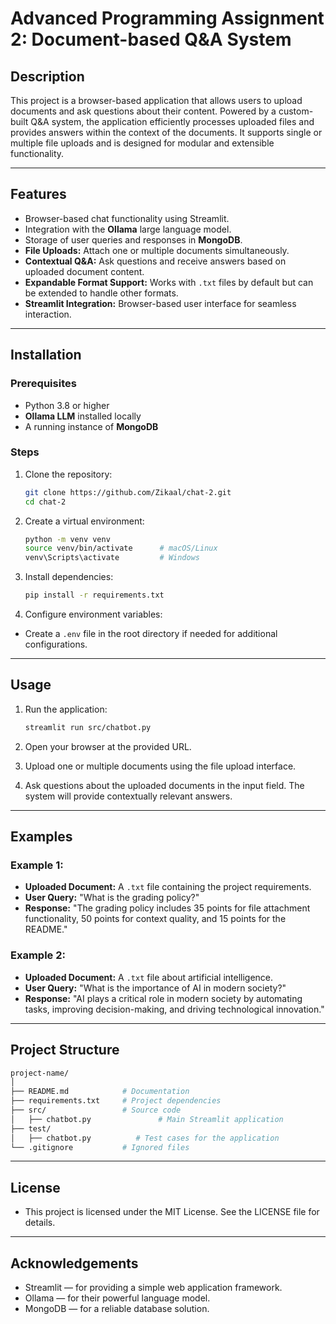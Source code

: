 # Advanced Programming Assignment 2: Document-based Q&A System

## Description
This project is a browser-based application that allows users to upload documents and ask questions about their content. Powered by a custom-built Q&A system, the application efficiently processes uploaded files and provides answers within the context of the documents. It supports single or multiple file uploads and is designed for modular and extensible functionality.

---

## Features
- Browser-based chat functionality using Streamlit.
- Integration with the **Ollama** large language model.
- Storage of user queries and responses in **MongoDB**.
- **File Uploads:** Attach one or multiple documents simultaneously.
- **Contextual Q&A:** Ask questions and receive answers based on uploaded document content.
- **Expandable Format Support:** Works with `.txt` files by default but can be extended to handle other formats.
- **Streamlit Integration:** Browser-based user interface for seamless interaction.

---

## Installation

### Prerequisites
- Python 3.8 or higher
- **Ollama LLM** installed locally 
- A running instance of **MongoDB** 

### Steps

1. Clone the repository:
   ```bash
   git clone https://github.com/Zikaal/chat-2.git
   cd chat-2
   ```

2. Create a virtual environment:
   ```bash
   python -m venv venv
   source venv/bin/activate      # macOS/Linux
   venv\Scripts\activate         # Windows
   ```

3. Install dependencies:
   ```bash
   pip install -r requirements.txt
   ```

4. Configure environment variables:
- Create a `.env` file in the root directory if needed for additional configurations.

---

## Usage

1. Run the application:
   ```bash
   streamlit run src/chatbot.py
   ```

2. Open your browser at the provided URL.

3. Upload one or multiple documents using the file upload interface.

4. Ask questions about the uploaded documents in the input field. The system will provide contextually relevant answers.

---

## Examples

### Example 1:
- **Uploaded Document:** A `.txt` file containing the project requirements.
- **User Query:** "What is the grading policy?"
- **Response:** "The grading policy includes 35 points for file attachment functionality, 50 points for context quality, and 15 points for the README."

### Example 2:
- **Uploaded Document:** A `.txt` file about artificial intelligence.
- **User Query:** "What is the importance of AI in modern society?"
- **Response:** "AI plays a critical role in modern society by automating tasks, improving decision-making, and driving technological innovation."

---

## Project Structure
```bash
project-name/
│
├── README.md            # Documentation
├── requirements.txt     # Project dependencies
├── src/                 # Source code
│   ├── chatbot.py               # Main Streamlit application
├── test/                 
│   ├── chatbot.py          # Test cases for the application
└── .gitignore           # Ignored files
```

---

## License
- This project is licensed under the MIT License. See the LICENSE file for details.

---

## Acknowledgements
- Streamlit — for providing a simple web application framework.
- Ollama — for their powerful language model.
- MongoDB — for a reliable database solution.

